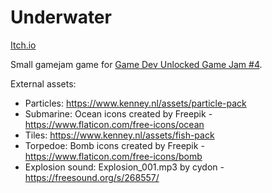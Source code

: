 # Underwater

[Itch.io](https://elanis.itch.io/underwater)

Small gamejam game for [Game Dev Unlocked Game Jam #4](https://itch.io/jam/game-dev-unlocked-game-jam-4/rate/1480653).

External assets:
- Particles: https://www.kenney.nl/assets/particle-pack
- Submarine: Ocean icons created by Freepik - https://www.flaticon.com/free-icons/ocean
- Tiles: https://www.kenney.nl/assets/fish-pack
- Torpedoe: Bomb icons created by Freepik - https://www.flaticon.com/free-icons/bomb
- Explosion sound: Explosion_001.mp3 by cydon - https://freesound.org/s/268557/
